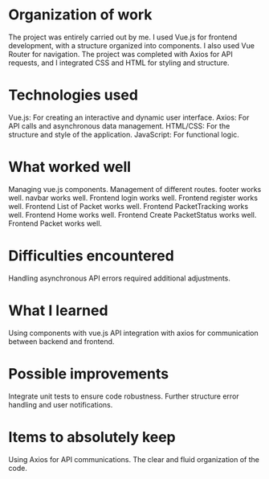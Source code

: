 
# Organization of work

The project was entirely carried out by me.
I used Vue.js for frontend development, 
with a structure organized into components.
I also used Vue Router for navigation. 
The project was completed with Axios for API requests, 
and I integrated CSS and HTML for styling and structure.

# Technologies used

Vue.js: For creating an interactive and dynamic user interface.
Axios: For API calls and asynchronous data management.
HTML/CSS: For the structure and style of the application.
JavaScript: For functional logic.

# What worked well

Managing vue.js components.
Management of different routes.
footer works well.
navbar works well.
Frontend login works well.
Frontend register works well.
Frontend List of Packet works well.
Frontend PacketTracking works well.
Frontend Home works well.
Frontend Create PacketStatus works well.
Frontend Packet works well.


# Difficulties encountered

Handling asynchronous API errors required additional adjustments.

# What I learned

Using components with vue.js
API integration with axios for communication between backend and frontend.

# Possible improvements

Integrate unit tests to ensure code robustness.
Further structure error handling and user notifications.

# Items to absolutely keep

Using Axios for API communications.
The clear and fluid organization of the code.